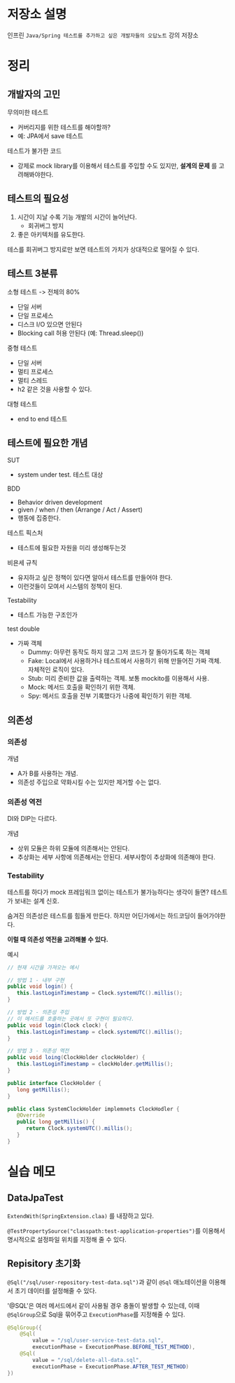 # 저장소 설명
인프린 `Java/Spring 테스트를 추가하고 싶은 개발자들의 오답노트` 강의 저장소

# 정리
## 개발자의 고민
무의미한 테스트
- 커버리지를 위한 테스트를 해야할까?
- 예: JPA에서 save 테스트

테스트가 불가한 코드
- 강제로 mock library를 이용해서 테스트를 주입할 수도 있지만, __설계의 문제__ 를 고려해봐야한다.

## 테스트의 필요성
1. 시간이 지날 수록 기능 개발의 시간이 늘어난다.
   - 회귀버그 방지
2. 좋은 아키텍처를 유도한다.

테스를 회귀버그 방지로만 보면 테스트의 가치가 상대적으로 떨어질 수 있다. 

## 테스트 3분류
소형 테스트 -> 전체의 80%
- 단일 서버
- 단일 프로세스
- 디스크 I/O 있으면 안된다
- Blocking call 허용 안된다 (예: Thread.sleep())

중형 테스트
- 단일 서버
- 멀티 프로세스
- 멀티 스레드
- h2 같은 것을 사용할 수 있다.

대형 테스트
- end to end 테스트

## 테스트에 필요한 개념
SUT
- system under test. 테스트 대상 

BDD
- Behavior driven development
- given / when / then (Arrange / Act / Assert)
- 행동에 집중한다.

테스트 픽스처
- 테스트에 필요한 자원을 미리 생성해두는것 

비욘세 규칙
- 유지하고 싶은 정책이 있다면 알아서 테스트를 만들어야 한다. 
- 이런것들이 모여서 시스템의 정책이 된다.

Testability
- 테스트 가능한 구조인가

test double
- 가짜 객체
   - Dummy: 아무런 동작도 하지 않고 그저 코드가 잘 돌아가도록 하는 객체
   - Fake: Local에서 사용하거나 테스트에서 사용하기 위해 만들어진 가짜 객체. 자체적인 로직이 있다.
   - Stub: 미리 준비한 값을 출력하는 객체. 보통 mockito를 이용해서 사용.
   - Mock: 메서드 호출을 확인하기 위한 객체. 
   - Spy: 메서드 호출을 전부 기록했다가 나중에 확인하기 위한 객체. 

## 의존성
### 의존성
개념
- A가 B를 사용하는 개념.
- 의존성 주입으로 약화시킬 수는 있지만 제거할 수는 없다. 

### 의존성 역전
DI와 DIP는 다르다. 

개념
- 상위 모듈은 하위 모듈에 의존해서는 안된다. 
- 추상화는 세부 사항에 의존해서는 안된다. 세부사항이 추상화에 의존해야 한다. 

### Testability
테스트를 하다가 mock 프레임워크 없이는 테스트가 불가능하다는 생각이 들면? 테스트가 보내는 설계 신호.

숨겨진 의존성은 테스트를 힘들게 만든다. 하지만 어딘가에서는 하드코딩이 들어가야한다. 

__이럴 때 의존성 역전을 고려해볼 수 있다.__

예시
```java
// 현재 시간을 가져오는 예시

// 방법 1 - 내부 구현
public void login() {
   this.lastLoginTimestamp = Clock.systemUTC().millis();
}

// 방법 2 - 의존성 주입
// 이 메서드를 호출하는 곳에서 또 구현이 필요하다.
public void login(Clock clock) {
   this.lastLoginTimestamp = clock.systemUTC().millis();
}

// 방법 3 - 의존성 역전
public void loing(ClockHolder clockHolder) {
   this.lastLoginTimestamp = clockHolder.getMillis();
}

public interface ClockHolder {
   long getMillis();
}

public class SystemClockHolder implemnets ClockHodler {
   @Override
   public long getMillis() {
      return Clock.systemUTC().millis();
   }
}
```

# 실습 메모
## DataJpaTest
`ExtendWith(SpringExtension.claa)` 를 내장하고 있다. 

`@TestPropertySource("classpath:test-application-properties")`를 이용해서 명시적으로 설정파일 위치를 지정해 줄 수 있다. 

## Repisitory 초기화
`@Sql("/sql/user-repository-test-data.sql")`과 같이 `@Sql` 애노테이션을 이용해서 초기 데이터를 설정해줄 수 있다. 

'@SQL'은 여러 메서드에서 같이 사용될 경우 충돌이 발생할 수 있는데, 이때 `@SqlGroup`으로 Sql을 묶어주고 `ExecutionPhase`를 지정해줄 수 있다. 
```java
@SqlGroup({
    @Sql(
        value = "/sql/user-service-test-data.sql",
        executionPhase = ExecutionPhase.BEFORE_TEST_METHOD),
    @Sql(
        value = "/sql/delete-all-data.sql",
        executionPhase = ExecutionPhase.AFTER_TEST_METHOD)
})
```